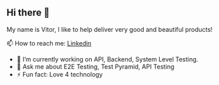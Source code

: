 ## Hi there 👋
My name is Vitor, I like to help deliver very good and beautiful products!

📫 How to reach me: [Linkedin](https://www.linkedin.com/in/vitor-ponce-175594143/)

- 🔭 I’m currently working on API, Backend, System Level Testing.
- 💬 Ask me about E2E Testing, Test Pyramid, API Testing
- ⚡ Fun fact: Love 4 technology

